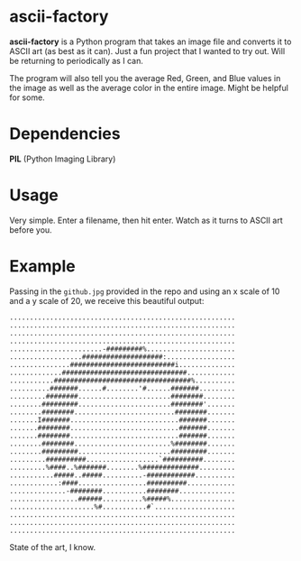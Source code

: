 ascii-factory
=============

**ascii-factory** is a Python program that takes an image file and converts it to ASCII art (as best as it can). Just a fun project that I wanted to try out. Will be returning to periodically as I can.

The program will also tell you the average Red, Green, and Blue values in the image as well as the average color in the entire image. Might be helpful for some.

Dependencies
============

**PIL** (Python Imaging Library)

Usage
=====

Very simple. Enter a filename, then hit enter. Watch as it turns to ASCII art before you.

Example
=======

Passing in the `github.jpg` provided in the repo and using an x scale of 10 and a y scale of 20, we receive this beautiful output:
```
........................................................
........................................................
........................................................
........................................................
.......................-#########%......................
..................####################:.................
...............##########################i..............
.............###############################............
...........##################################%..........
..........#######......#........'#......#######.........
.........########.......................########........
........#########.......................########'.......
........########.........................########.......
.......I#######...........................#######.......
.......########...........................#######.......
.......########...........................#######.......
........########........................%########.......
........#########.......................#########.......
.........##########..................`##########........
.........%####..%#######........%##############.........
...........#####..#####..........-############..........
............:####.................##########............
..............-########...........########..............
.................######..........%#####%................
.....................%#...........#`....................
........................................................
........................................................
........................................................
```
State of the art, I know.
